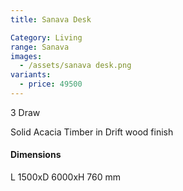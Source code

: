 ```yaml
---
title: Sanava Desk

Category: Living
range: Sanava
images:
  - /assets/sanava desk.png
variants:
  - price: 49500
---
```


3 Draw

Solid Acacia Timber in Drift wood finish

#### Dimensions

L 1500xD 6000xH 760 mm
